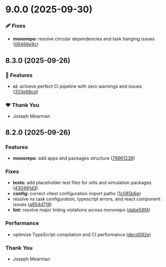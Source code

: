 # 9.0.0 (2025-09-30)

### 🩹 Fixes

- **monorepo:** resolve circular dependencies and task hanging issues ([06466e9c](https://github.com/Mearman/Academic-Explorer/commit/06466e9c))

## 8.3.0 (2025-09-26)

### 🚀 Features

- **ci:** achieve perfect CI pipeline with zero warnings and issues ([333e68cd](https://github.com/Mearman/Academic-Explorer/commit/333e68cd))

### ❤️ Thank You

- Joseph Mearman

## 8.2.0 (2025-09-26)

### Features

- **monorepo:** add apps and packages structure ([79961238](https://github.com/Mearman/Academic-Explorer/commit/79961238))

### Fixes

- **tests:** add placeholder test files for utils and simulation packages ([430491d3](https://github.com/Mearman/Academic-Explorer/commit/430491d3))
- **config:** correct vitest configuration import paths ([1c085b6e](https://github.com/Mearman/Academic-Explorer/commit/1c085b6e))
- resolve nx task configuration, typescript errors, and react component issues ([a954d719](https://github.com/Mearman/Academic-Explorer/commit/a954d719))
- **lint:** resolve major linting violations across monorepo ([dabe58f4](https://github.com/Mearman/Academic-Explorer/commit/dabe58f4))

### Performance

- optimize TypeScript compilation and CI performance ([decd092e](https://github.com/Mearman/Academic-Explorer/commit/decd092e))

### Thank You

- Joseph Mearman